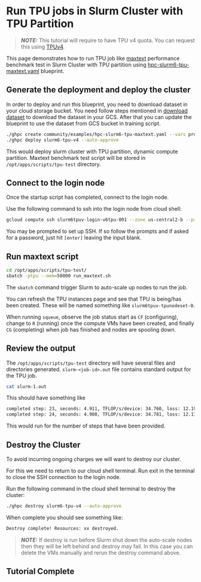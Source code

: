 # Run TPU jobs in Slurm Cluster with TPU Partition

> **_NOTE:_** This tutorial will require to have TPU v4 quota. You can request
> this using [TPUv4](https://cloud.google.com/tpu/docs/quota).

This page demonstrates how to run TPU job like [maxtext](https://github.com/google/maxtext)
performance benchmark test in Slurm Cluster with TPU partition using [hpc-slurm6-tpu-maxtext.yaml](https://github.com/GoogleCloudPlatform/hpc-toolkit/blob/main/community/examples/hpc-slurm6-tpu-maxtext.yaml)
blueprint.

## Generate the deployment and deploy the cluster

In order to deploy and run this blueprint, you need to download dataset in your
cloud storage bucket. You need follow steps mentioned in [download dataset](https://github.com/google/maxtext?tab=readme-ov-file#getting-started-download-dataset-and-configure) to download
the dataset in your GCS. After that you can update the blueprint to use the
dataset from GCS bucket in training script.

```bash
./ghpc create community/examples/hpc-slurm6-tpu-maxtext.yaml --vars project_id=<project-id>;
./ghpc deploy slurm6-tpu-v4 --auto-approve
```

This would deploy slurm cluster with TPU partition, dynamic compute partition. Maxtext benchmark test script
will be stored in `/opt/apps/scripts/tpu-test` directory.

## Connect to the login node
Once the startup script has completed, connect to the login node.

Use the following command to ssh into the login node from cloud shell:

```bash
gcloud compute ssh slurm6tpuv-login-v6tpu-001 --zone us-central2-b --project <project-id>
```

You may be prompted to set up SSH. If so follow the prompts and if asked for a
password, just hit `[enter]` leaving the input blank.

## Run maxtext script

```bash
cd /opt/apps/scripts/tpu-test/
sbatch -ptpu --mem=50000 run_maxtext.sh
```

The `sbatch` command trigger Slurm to auto-scale up nodes to run the job.

You can refresh the TPU instances page and see that TPU is being/has been created.
These will be named something like `slurm6tpuv-tpunodeset-0`.

When running `squeue`, observe the job status start as `CF` (configuring), change to
`R` (running) once the compute VMs have been created, and finally `CG` (completing)
when job has finished and nodes are spooling down.

## Review the output

The `/opt/apps/scripts/tpu-test` directory will have several files and directories generated.
`slurm-<job-id>.out` file contains standard output for the TPU job.

```bash
cat slurm-1.out
```

This should have something like

```bash
completed step: 23, seconds: 4.911, TFLOP/s/device: 34.760, loss: 12.192
completed step: 24, seconds: 4.908, TFLOP/s/device: 34.781, loss: 12.173
```

This would run for the number of steps that have been provided.

## Destroy the Cluster

To avoid incurring ongoing charges we will want to destroy our cluster.

For this we need to return to our cloud shell terminal. Run exit in the terminal to close the SSH connection to the login node.

Run the following command in the cloud shell terminal to destroy the cluster:

```bash
./ghpc destroy slurm6-tpu-v4 --auto-approve
```

When complete you should see something like:

```bash
Destroy complete! Resources: xx destroyed.
```

> **_NOTE:_** If destroy is run before Slurm shut down the auto-scale nodes then
> they will be left behind and destroy may fail. In this case you can delete the
> VMs manually and rerun the destroy command above.

## Tutorial Complete
